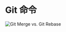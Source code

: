 # Git 命令



![Git Merge vs. Git Rebase](https://pbs.twimg.com/media/F9LYpdmbsAA2E2y?format=jpg&name=medium)